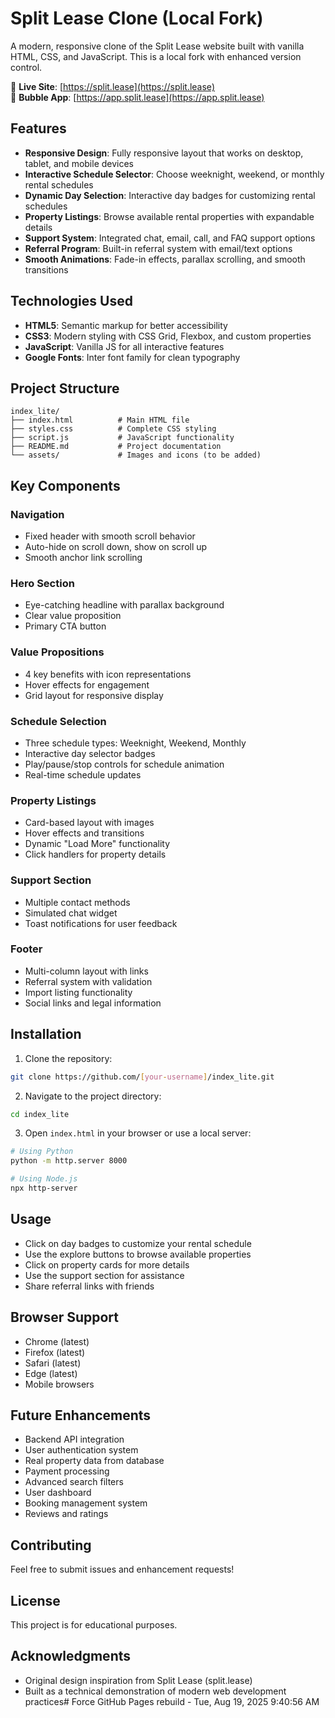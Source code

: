 # Split Lease Clone (Local Fork)

A modern, responsive clone of the Split Lease website built with vanilla HTML, CSS, and JavaScript. This is a local fork with enhanced version control.

🔗 **Live Site**: [https://split.lease](https://split.lease)  
🔗 **Bubble App**: [https://app.split.lease](https://app.split.lease)

## Features

- **Responsive Design**: Fully responsive layout that works on desktop, tablet, and mobile devices
- **Interactive Schedule Selector**: Choose weeknight, weekend, or monthly rental schedules
- **Dynamic Day Selection**: Interactive day badges for customizing rental schedules  
- **Property Listings**: Browse available rental properties with expandable details
- **Support System**: Integrated chat, email, call, and FAQ support options
- **Referral Program**: Built-in referral system with email/text options
- **Smooth Animations**: Fade-in effects, parallax scrolling, and smooth transitions

## Technologies Used

- **HTML5**: Semantic markup for better accessibility
- **CSS3**: Modern styling with CSS Grid, Flexbox, and custom properties
- **JavaScript**: Vanilla JS for all interactive features
- **Google Fonts**: Inter font family for clean typography

## Project Structure

```
index_lite/
├── index.html          # Main HTML file
├── styles.css          # Complete CSS styling
├── script.js           # JavaScript functionality
├── README.md           # Project documentation
└── assets/             # Images and icons (to be added)
```

## Key Components

### Navigation
- Fixed header with smooth scroll behavior
- Auto-hide on scroll down, show on scroll up
- Smooth anchor link scrolling

### Hero Section
- Eye-catching headline with parallax background
- Clear value proposition
- Primary CTA button

### Value Propositions
- 4 key benefits with icon representations
- Hover effects for engagement
- Grid layout for responsive display

### Schedule Selection
- Three schedule types: Weeknight, Weekend, Monthly
- Interactive day selector badges
- Play/pause/stop controls for schedule animation
- Real-time schedule updates

### Property Listings
- Card-based layout with images
- Hover effects and transitions
- Dynamic "Load More" functionality
- Click handlers for property details

### Support Section
- Multiple contact methods
- Simulated chat widget
- Toast notifications for user feedback

### Footer
- Multi-column layout with links
- Referral system with validation
- Import listing functionality
- Social links and legal information

## Installation

1. Clone the repository:
```bash
git clone https://github.com/[your-username]/index_lite.git
```

2. Navigate to the project directory:
```bash
cd index_lite
```

3. Open `index.html` in your browser or use a local server:
```bash
# Using Python
python -m http.server 8000

# Using Node.js
npx http-server
```

## Usage

- Click on day badges to customize your rental schedule
- Use the explore buttons to browse available properties
- Click on property cards for more details
- Use the support section for assistance
- Share referral links with friends

## Browser Support

- Chrome (latest)
- Firefox (latest)
- Safari (latest)
- Edge (latest)
- Mobile browsers

## Future Enhancements

- Backend API integration
- User authentication system
- Real property data from database
- Payment processing
- Advanced search filters
- User dashboard
- Booking management system
- Reviews and ratings

## Contributing

Feel free to submit issues and enhancement requests!

## License

This project is for educational purposes.

## Acknowledgments

- Original design inspiration from Split Lease (split.lease)
- Built as a technical demonstration of modern web development practices# Force GitHub Pages rebuild - Tue, Aug 19, 2025  9:40:56 AM
